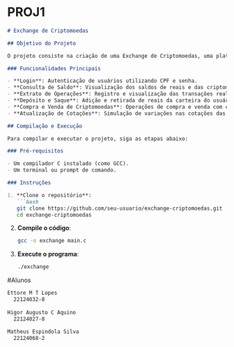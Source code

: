 # PROJ1

```markdown
# Exchange de Criptomoedas

## Objetivo do Projeto

O projeto consiste na criação de uma Exchange de Criptomoedas, uma plataforma onde os usuários podem comprar e vender criptomoedas de forma segura e eficiente. O sistema permite que os investidores realizem operações como consulta de saldo, depósito e saque de reais, compra e venda de Bitcoin, Ethereum e Ripple, além de consultar o histórico de transações. As taxas aplicáveis para cada operação são definidas de acordo com a criptomoeda transacionada.

### Funcionalidades Principais

- **Login**: Autenticação de usuários utilizando CPF e senha.
- **Consulta de Saldo**: Visualização dos saldos de reais e das criptomoedas na carteira do usuário.
- **Extrato de Operações**: Registro e visualização das transações realizadas.
- **Depósito e Saque**: Adição e retirada de reais da carteira do usuário.
- **Compra e Venda de Criptomoedas**: Operações de compra e venda com cálculo de taxas.
- **Atualização de Cotações**: Simulação de variações nas cotações das criptomoedas.

## Compilação e Execução

Para compilar e executar o projeto, siga as etapas abaixo:

### Pré-requisitos

- Um compilador C instalado (como GCC).
- Um terminal ou prompt de comando.

### Instruções

1. **Clone o repositório**:
   ```bash
   git clone https://github.com/seu-usuario/exchange-criptomoedas.git
   cd exchange-criptomoedas
   ```

2. **Compile o código**:
   ```bash
   gcc -o exchange main.c
   ```

3. **Execute o programa**:
   ```bash
   ./exchange
   ```

#Alunos
```bash
Ettore M T Lopes
  22124032-8
 
Higor Augusto C Aquino
  22124027-8
  
Matheus Espindola Silva
  22124068-2
```
